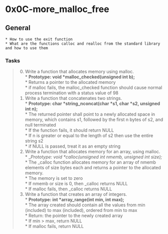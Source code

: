 # 0x0C-more_malloc_free   

## General   
	* How to use the exit function   
	* What are the functions calloc and realloc from the standard library and how to use them   

### Tasks   
> 0. Write a function that allocates memory using malloc.   
	* __Prototype: void *malloc_checked(unsigned int b);__   
	* Returns a pointer to the allocated memory   
	* if malloc fails, the malloc_checked function should cause normal process termination with a status value of 98   
> 1. Write a function that concatenates two strings.   
	* __Prototype: char *string_nconcat(char *s1, char *s2, unsigned int n);__   
	* The returned pointer shall point to a newly allocated space in memory, which contains s1, followed by the first n bytes of s2, and null terminated   
	* If the function fails, it should return NULL   
	* If n is greater or equal to the length of s2 then use the entire string s2   
	* if NULL is passed, treat it as an empty string   
> 2. Write a function that allocates memory for an array, using malloc.   
	* __Prototype: void *_calloc(unsigned int nmemb, unsigned int size);__   
	* The _calloc function allocates memory for an array of nmemb elements of size bytes each and returns a pointer to the allocated memory.   
	* The memory is set to zero   
	* If nmemb or size is 0, then _calloc returns NULL   
	* If malloc fails, then _calloc returns NULL   
> 3. Write a function that creates an array of integers.   
	* __Prototype: int *array_range(int min, int max);__   
	* The array created should contain all the values from min (included) to max (included), ordered from min to max   
	* Return: the pointer to the newly created array   
	* If min > max, return NULL   
	* If malloc fails, return NULL   
